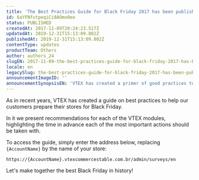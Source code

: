 ```yaml
---
title: 'The Best Practices Guide for Black Friday 2017 has been published'
id: 6aYFNfutpeqiCi8AOmo0eo
status: PUBLISHED
createdAt: 2017-11-09T20:24:23.517Z
updatedAt: 2019-12-31T15:13:09.802Z
publishedAt: 2019-12-31T15:13:09.802Z
contentType: updates
productTeam: Others
author: authors_24
slugEN: 2017-11-09-the-best-practices-guide-for-black-friday-2017-has-been-published
locale: en
legacySlug: the-best-practices-guide-for-black-friday-2017-has-been-published
announcementImageID: ''
announcementSynopsisEN: 'VTEX has created a primer of good practices to help our customers prepare their stores for Black Friday'
---
```


As in recent years, VTEX has created a guide on best practices to help our customers prepare their stores for Black Friday.

In it we present recommendations for each of the VTEX modules, highlighting the time in advance each of the most important actions should be taken with.

To access the guide, simply enter the address below, replacing `{AccountName}` by the name of your store:

`https://{AccountName}.vtexcommercestable.com.br/admin/surveys/en`

Let's make together the best Black Friday in history!
